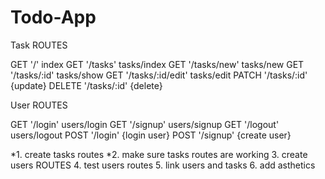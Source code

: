 

# Todo-App

Task ROUTES

GET       '/'                   index
GET       '/tasks'              tasks/index
GET       '/tasks/new'          tasks/new
GET       '/tasks/:id'          tasks/show
GET       '/tasks/:id/edit'     tasks/edit
PATCH     '/tasks/:id'          {update}
DELETE    '/tasks/:id'          {delete}


User ROUTES

GET       '/login'              users/login
GET       '/signup'             users/signup
GET       '/logout'             users/logout
POST      '/login'              {login user}
POST      '/signup'             {create user}

*1. create tasks routes
*2. make sure tasks routes are working
3. create users ROUTES
4. test users routes
5. link users and tasks
6. add asthetics
